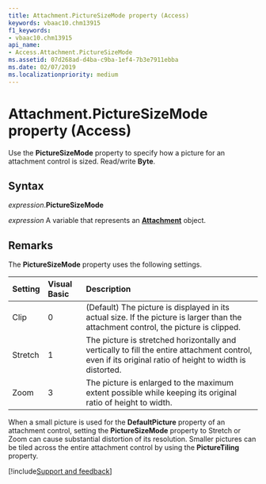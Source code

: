 ```yaml
---
title: Attachment.PictureSizeMode property (Access)
keywords: vbaac10.chm13915
f1_keywords:
- vbaac10.chm13915
api_name:
- Access.Attachment.PictureSizeMode
ms.assetid: 07d268ad-d4ba-c9ba-1ef4-7b3e7911ebba
ms.date: 02/07/2019
ms.localizationpriority: medium
---
```



# Attachment.PictureSizeMode property (Access)

Use the **PictureSizeMode** property to specify how a picture for an attachment control is sized. Read/write **Byte**.


## Syntax

_expression_.**PictureSizeMode**

_expression_ A variable that represents an **[Attachment](Access.Attachment.md)** object.


## Remarks

The **PictureSizeMode** property uses the following settings.

|Setting|Visual Basic|Description|
|:-----|:-----|:-----|
|Clip|0|(Default) The picture is displayed in its actual size. If the picture is larger than the attachment control, the picture is clipped.|
|Stretch|1|The picture is stretched horizontally and vertically to fill the entire attachment control, even if its original ratio of height to width is distorted.|
|Zoom|3|The picture is enlarged to the maximum extent possible while keeping its original ratio of height to width.|

When a small picture is used for the **DefaultPicture** property of an attachment control, setting the **PictureSizeMode** property to Stretch or Zoom can cause substantial distortion of its resolution. Smaller pictures can be tiled across the entire attachment control by using the **PictureTiling** property.




[!include[Support and feedback](~/includes/feedback-boilerplate.md)]